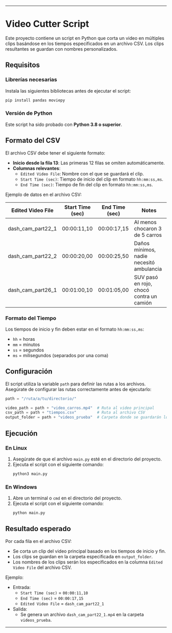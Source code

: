 
---

# Video Cutter Script

Este proyecto contiene un script en Python que corta un video en múltiples clips basándose en los tiempos especificados en un archivo CSV. Los clips resultantes se guardan con nombres personalizados.

## Requisitos

### Librerías necesarias
Instala las siguientes bibliotecas antes de ejecutar el script:

```bash
pip install pandas moviepy
```

### Versión de Python
Este script ha sido probado con **Python 3.8 o superior**.

## Formato del CSV

El archivo CSV debe tener el siguiente formato:
- **Inicio desde la fila 13**: Las primeras 12 filas se omiten automáticamente.
- **Columnas relevantes**:
  - `Edited Video File`: Nombre con el que se guardará el clip.
  - `Start Time (sec)`: Tiempo de inicio del clip en formato `hh:mm:ss,ms`.
  - `End Time (sec)`: Tiempo de fin del clip en formato `hh:mm:ss,ms`.

Ejemplo de datos en el archivo CSV:

| Edited Video File | Start Time (sec) | End Time (sec) | Notes                                           |
|-------------------|------------------|----------------|------------------------------------------------|
| dash_cam_part22_1 | 00:00:11,10      | 00:00:17,15    | Al menos chocaron 3 de 5 carros                |
| dash_cam_part22_2 | 00:00:20,00      | 00:00:25,50    | Daños mínimos, nadie necesitó ambulancia       |
| dash_cam_part26_1 | 00:01:00,10      | 00:01:05,00    | SUV pasó en rojo, chocó contra un camión       |

### Formato del Tiempo
Los tiempos de inicio y fin deben estar en el formato `hh:mm:ss,ms`:
- `hh` = horas
- `mm` = minutos
- `ss` = segundos
- `ms` = milisegundos (separados por una coma)

## Configuración

El script utiliza la variable `path` para definir las rutas a los archivos. Asegúrate de configurar las rutas correctamente antes de ejecutarlo:

```python
path = "/ruta/a/tu/directorio/"

video_path = path + "video_carros.mp4"  # Ruta al video principal
csv_path = path + "tiempos.csv"         # Ruta al archivo CSV
output_folder = path + "videos_prueba"  # Carpeta donde se guardarán los clips
```

## Ejecución

### En Linux
1. Asegúrate de que el archivo `main.py` esté en el directorio del proyecto.
2. Ejecuta el script con el siguiente comando:
   ```bash
   python3 main.py
   ```

### En Windows
1. Abre un terminal o `cmd` en el directorio del proyecto.
2. Ejecuta el script con el siguiente comando:
   ```bash
   python main.py
   ```

## Resultado esperado

Por cada fila en el archivo CSV:
- Se corta un clip del video principal basado en los tiempos de inicio y fin.
- Los clips se guardan en la carpeta especificada en `output_folder`.
- Los nombres de los clips serán los especificados en la columna `Edited Video File` del archivo CSV.

Ejemplo:
- Entrada:
  - `Start Time (sec)` = `00:00:11,10`
  - `End Time (sec)` = `00:00:17,15`
  - `Edited Video File` = `dash_cam_part22_1`
- Salida:
  - Se genera un archivo `dash_cam_part22_1.mp4` en la carpeta `videos_prueba`.

---
